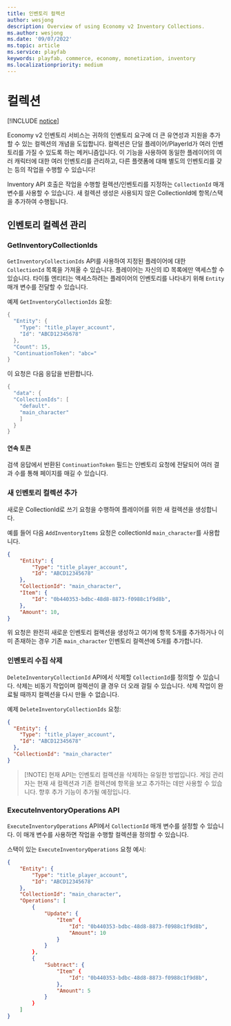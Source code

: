 ```yaml
---
title: 인벤토리 컬렉션
author: wesjong
description: Overview of using Economy v2 Inventory Collections.
ms.author: wesjong
ms.date: '09/07/2022'
ms.topic: article
ms.service: playfab
keywords: playfab, commerce, economy, monetization, inventory
ms.localizationpriority: medium
---
```


# 컬렉션

[!INCLUDE [notice](../../../includes/_economy-release.md)]

Economy v2 인벤토리 서비스는 귀하의 인벤토리 요구에 더 큰 유연성과 지원을 추가할 수 있는 컬렉션의 개념을 도입합니다. 컬렉션은 단일 플레이어/PlayerId가 여러 인벤토리를 가질 수 있도록 하는 메커니즘입니다. 이 기능을 사용하여 동일한 플레이어의 여러 캐릭터에 대한 여러 인벤토리를 관리하고, 다른 플랫폼에 대해 별도의 인벤토리를 갖는 등의 작업을 수행할 수 있습니다!

Inventory API 호출은 작업을 수행할 컬렉션/인벤토리를 지정하는 `CollectionId` 매개 변수를 사용할 수 있습니다. 새 컬렉션 생성은 사용되지 않은 CollectionId에 항목/스택을 추가하여 수행됩니다.

## 인벤토리 컬렉션 관리

### GetInventoryCollectionIds

`GetInventoryCollectionIds` API를 사용하여 지정된 플레이어에 대한 `CollectionId` 목록을 가져올 수 있습니다. 플레이어는 자신의 ID 목록에만 액세스할 수 있습니다. 타이틀 엔티티는 액세스하려는 플레이어의 인벤토리를 나타내기 위해 `Entity` 매개 변수를 전달할 수 있습니다.

예제 `GetInventoryCollectionIds` 요청:

```csharp
{
  "Entity": {
    "Type": "title_player_account",
    "Id": "ABCD12345678"
  },
  "Count": 15,
  "ContinuationToken": "abc="
}
```

이 요청은 다음 응답을 반환합니다.

```csharp
{
  "data": {
  "CollectionIds": [
    "default".
    "main_character"
    ]
  }
}
```

#### 연속 토큰

검색 응답에서 반환된 `ContinuationToken` 필드는 인벤토리 요청에 전달되어 여러 결과 수를 통해 페이지를 매길 수 있습니다.

### 새 인벤토리 컬렉션 추가

새로운 CollectionId로 쓰기 요청을 수행하여 플레이어를 위한 새 컬렉션을 생성합니다.

예를 들어 다음 `AddInventoryItems` 요청은 collectionId `main_character`를 사용합니다.

```json
{
    "Entity": {
        "Type": "title_player_account",
        "Id": "ABCD12345678"
    },
    "CollectionId": "main_character",
    "Item": {
        "Id": "0b440353-bdbc-48d8-8873-f0988c1f9d8b",
    },
    "Amount": 10,
}
```

위 요청은 완전히 새로운 인벤토리 컬렉션을 생성하고 여기에 항목 5개를 추가하거나 이미 존재하는 경우 기존 `main_character` 인벤토리 컬렉션에 5개를 추가합니다.

### 인벤토리 수집 삭제

`DeleteInventoryCollectionId` API에서 삭제할 `CollectionId`를 정의할 수 있습니다. 삭제는 비동기 작업이며 컬렉션이 클 경우 더 오래 걸릴 수 있습니다. 삭제 작업이 완료될 때까지 컬렉션을 다시 만들 수 없습니다.

예제 `DeleteInventoryCollectionIds` 요청:

```json
{
  "Entity": {
    "Type": "title_player_account",
    "Id": "ABCD12345678"
  },
  "CollectionId": "main_character"
}
```

> [!NOTE] 현재 API는 인벤토리 컬렉션을 삭제하는 유일한 방법입니다. 게임 관리자는 현재 새 컬렉션과 기존 컬렉션에 항목을 보고 추가하는 데만 사용할 수 있습니다. 향후 추가 기능이 추가될 예정입니다.

### ExecuteInventoryOperations API

`ExecuteInventoryOperations` API에서 `CollectionId` 매개 변수를 설정할 수 있습니다. 이 매개 변수를 사용하면 작업을 수행할 컬렉션을 정의할 수 있습니다.

스택이 있는 `ExecuteInventoryOperations` 요청 예시:

```json
{
    "Entity": {
        "Type": "title_player_account",
        "Id": "ABCD12345678"
    },
    "CollectionId": "main_character",
    "Operations": [
        {
            "Update": {
                "Item" {
                    "Id": "0b440353-bdbc-48d8-8873-f0988c1f9d8b",
                    "Amount": 10
                }
            }
        },
        {
            "Subtract": {
                "Item" {
                    "Id": "0b440353-bdbc-48d8-8873-f0988c1f9d8b",
                },
                "Amount": 5
            }
        }
    ]
}
```

